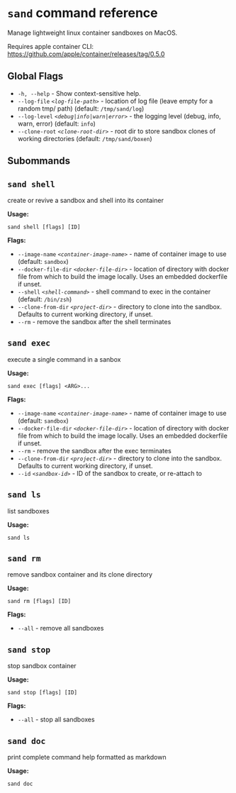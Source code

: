 # `sand` command reference

Manage lightweight linux container sandboxes on MacOS.

Requires apple container CLI: https://github.com/apple/container/releases/tag/0.5.0

## Global Flags

- `-h, --help` - Show context-sensitive help.
- `--log-file` _`<log-file-path>`_ - location of log file (leave empty for a random tmp/ path) (default: `/tmp/sand/log`)
- `--log-level` _`<debug|info|warn|error>`_ - the logging level (debug, info, warn, error) (default: `info`)
- `--clone-root` _`<clone-root-dir>`_ - root dir to store sandbox clones of working directories (default: `/tmp/sand/boxen`)

## Subommands

## `sand shell`

create or revive a sandbox and shell into its container

**Usage:**

```
sand shell [flags] [ID]
```

**Flags:**

- `--image-name` _`<container-image-name>`_ - name of container image to use (default: `sandbox`)
- `--docker-file-dir` _`<docker-file-dir>`_ - location of directory with docker file from which to build the image locally. Uses an embedded dockerfile if unset.
- `--shell` _`<shell-command>`_ - shell command to exec in the container (default: `/bin/zsh`)
- `--clone-from-dir` _`<project-dir>`_ - directory to clone into the sandbox. Defaults to current working directory, if unset.
- `--rm` - remove the sandbox after the shell terminates

## `sand exec`

execute a single command in a sanbox

**Usage:**

```
sand exec [flags] <ARG>...
```

**Flags:**

- `--image-name` _`<container-image-name>`_ - name of container image to use (default: `sandbox`)
- `--docker-file-dir` _`<docker-file-dir>`_ - location of directory with docker file from which to build the image locally. Uses an embedded dockerfile if unset.
- `--rm` - remove the sandbox after the exec terminates
- `--clone-from-dir` _`<project-dir>`_ - directory to clone into the sandbox. Defaults to current working directory, if unset.
- `--id` _`<sandbox-id>`_ - ID of the sandbox to create, or re-attach to

## `sand ls`

list sandboxes

**Usage:**

```
sand ls
```

## `sand rm`

remove sandbox container and its clone directory

**Usage:**

```
sand rm [flags] [ID]
```

**Flags:**

- `--all` - remove all sandboxes

## `sand stop`

stop sandbox container

**Usage:**

```
sand stop [flags] [ID]
```

**Flags:**

- `--all` - stop all sandboxes

## `sand doc`

print complete command help formatted as markdown

**Usage:**

```
sand doc
```

